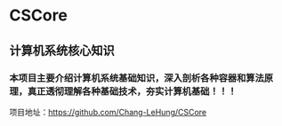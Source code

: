 <!-- _coverpage.md -->
<!-- <p style="text-align: center;"> <img src="images/logo.png"></img></p> -->

# CSCore
## 计算机系统核心知识

### 本项目主要介绍计算机系统基础知识，深入剖析各种容器和算法原理，真正透彻理解各种基础技术，夯实计算机基础！！！


项目地址：https://github.com/Chang-LeHung/CSCore